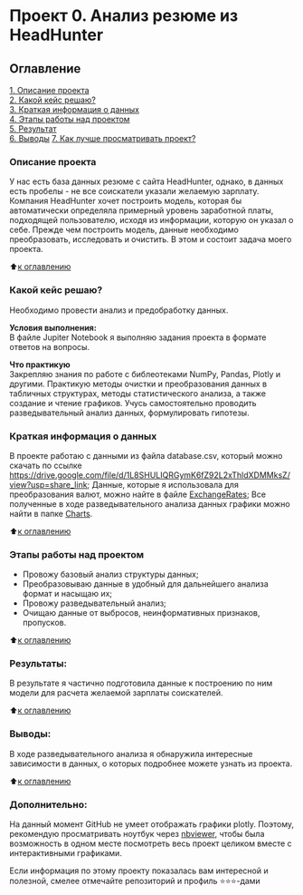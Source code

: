 # Проект 0. Анализ резюме из HeadHunter

## Оглавление  
[1. Описание проекта](https://github.com/VictoriaBakulina/sf_data_science/tree/main/project_1/README.md#Описание-проекта)  
[2. Какой кейс решаю?](https://github.com/VictoriaBakulina/sf_data_science/tree/main/project_1/README.md#Какой-кейс-решаю)  
[3. Краткая информация о данных](https://github.com/VictoriaBakulina/sf_data_science/tree/main/project_1/README.md#Краткая-информация-о-данных)  
[4. Этапы работы над проектом](https://github.com/VictoriaBakulina/sf_data_science/tree/main/project_1/README.md#Этапы-работы-над-проектом)  
[5. Результат](https://github.com/VictoriaBakulina/sf_data_science/tree/main/project_1/README.md#Результаты)    
[6. Выводы](https://github.com/VictoriaBakulina/sf_data_science/tree/main/project_1/README.md#Выводы) 
[7. Как лучше просматривать проект?](https://github.com/VictoriaBakulina/sf_data_science/tree/main/project_1/README.md#Дополнительно) 

### Описание проекта    
У нас есть база данных резюме с сайта HeadHunter, однако, в данных есть пробелы - не все соискатели указали желаемую зарплату. Компания HeadHunter хочет построить модель, которая бы автоматически определяла примерный уровень заработной платы, подходящей пользователю, исходя из информации, которую он указал о себе. Прежде чем построить модель, данные необходимо преобразовать, исследовать и очистить. В этом и состоит задача моего проекта.

:arrow_up:[к оглавлению](https://github.com/VictoriaBakulina/sf_data_science/tree/main/project_1/README.md#Оглавление)


### Какой кейс решаю?    
Необходимо провести анализ и предобработку данных.

**Условия выполнения:**  
В файле Jupiter Notebook я выполняю задания проекта в формате ответов на вопросы.

**Что практикую**     
Закрепляю знания по работе с библеотеками NumPy, Pandas, Plotly и другими. Практикую методы очистки и преобразования данных в табличных структурах, методы статистического анализа, а также создание и чтение графиков. Учусь самостоятельно проводить разведывательный анализ данных, формулировать гипотезы.


### Краткая информация о данных
В проекте работаю с данными из файла database.csv, который можно скачать по ссылке https://drive.google.com/file/d/1L8SHULIQRGymK6fZ92L2xThldXDMMksZ/view?usp=share_link;
Данные, которые я использовала для преобразования валют, можно найте в файле [ExchangeRates](https://github.com/VictoriaBakulina/sf_data_science/blob/main/project_1/ExchangeRates.csv);
Все полученные в ходе разведывательного анализа данных графики можно найти в папке [Charts](https://github.com/VictoriaBakulina/sf_data_science/tree/main/project_1/Charts).
  
:arrow_up:[к оглавлению](https://github.com/VictoriaBakulina/sf_data_science/tree/main/project_1/README.md#Оглавление)


### Этапы работы над проектом  
- Провожу базовый анализ структуры данных;
- Преобразовываю данные в удобный для дальнейшего анализа формат и насыщаю их;
- Провожу разведывательный анализ;
- Очищаю данные от выбросов, неинформативных признаков, пропусков.


:arrow_up:[к оглавлению](https://github.com/VictoriaBakulina/sf_data_science/tree/main/project_1/README.md#Оглавление)


### Результаты:  
В результате я частично подготовила данные к построению по ним модели для расчета желаемой зарплаты соискателей.


:arrow_up:[к оглавлению](https://github.com/VictoriaBakulina/sf_data_science/tree/main/project_1/README.md#Оглавление)


### Выводы:  
В ходе разведывательного анализа я обнаружила интересные зависимости в данных, о которых подробнее можете узнать из проекта.

:arrow_up:[к оглавлению](https://github.com/VictoriaBakulina/sf_data_science/tree/main/project_1/README.md#Оглавление)


### Дополнительно:
На данный момент GitHub не умеет отображать графики plotly. Поэтому, рекомендую просматривать ноутбук через [nbviewer](https://nbviewer.org/github/VictoriaBakulina/sf_data_science/blob/main/project_1/project_about_HeadHunter.ipynb), чтобы была возможность в одном месте посмотреть весь проект целиком вместе с интерактивными графиками. 


Если информация по этому проекту показалась вам интересной и полезной, смелее отмечайте репозиторий и профиль ⭐️⭐️⭐️-дами